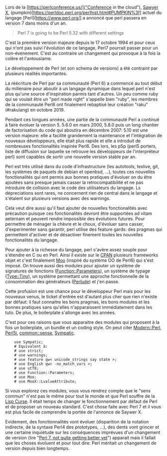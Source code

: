 Lors de la [https://perlconference.us/]("Conference in the cloud"),
[Sawyer X](https://metacpan.org/search?q=XSAWYERX),
(pumpkin)[https://perldoc.perl.org/perlhist.html#PUMPKIN%3f] actuel
du langage [Perl](https://www.perl.org/] a annoncé que perl passera
en version 7 dans moins d'un an.

> Perl 7 is going to be Perl 5.32 with different settings

C'est la première version majeure depuis le 17 octobre 1994 et pour
ceux qui n'ont pas suivi l'évolution de ce langage, Perl7 pourrait
passer pour un non-évenement. C'est au contraire un changement
qui provoque à la fois la colère et l'antousiame.

Le développement de Perl (et son schema de versions) a été contraint
par plusieurs réalités importantes.

La réécriture de Perl par sa communauté (Perl 6) a commencé au tout
début du millénaire pour aboutir à un langage dynamique dans lequel
perl n'est plus qu'une source d'inspiration parmis tant d'autres.
Un peu comme ruby qui se voulait être un "perl made right" s'appelle
bien "ruby", les membres de la communauté Perl6 ont finalement
rebaptisé leur création "raku" (#rakulang) en octobre 2019.

Pendant ces longues années, une partie de la communauté Perl a
continué à faire évoluer la version 5. 5.6.0 en mars 2000, 5.8.0 puis un long
chantier de factorisation du code qui aboutira en décembre 2007: 5.10 est une
version majeure: elle a facilité grandement la maintenance et l'intégration de
nouveaux développeurs, elle était plus rapide et elle a introduit de nombreuses
fonctionalités inspirée Perl6. Des lors, les p5p (perl5 porters, liste de
diffusion sur laquelle se retrouve les développeurs de l'interpréteur perl)
sont capables de sortir une nouvelle version stable par an.

Perl est très utilisé dans du code d'infrastructure (les autotools,
texlive, git, les systèmes de paquets de debian et openbsd, ...), toutes ces
nouvelles fonctionalités qui ont permis aux bonnes pratiques d'évoluer
on du être ajoutées sans presque jamais casser la retrocompatibilité
et ne pas introduire de collision avec le code des utilisateurs du langage.
Ls dépreciations sont rares, ne concernent rien de central dans le langage
et s'étalent sur plusieurs versions avec des warnings.

Cela veut dire aussi qu'il faut ajouter de nouvelles fonctionalités avec précaution
puisque ces fonctionalités devront être supportées ad vitam aeternam et peuvent
rendre impossible des évolutions futures. Pour permettre de ménager la chèvre et le choux,
d'évoluer sans casser, d'experimenter sans garantir, perl utilise des feature gards:
des pragmas qui permettent d'activer et de désactiver finement toutes les nouvelles
fonctionalités du langage.

Pour ajouter à la richesse du langage, perl s'avère assez souple pour s'étendre en C ou en
Perl. Ainsi il existe sur le [CPAN](https://search.cpan.org) plusieurs frameworks
objet et c'est finalement [Moo](https://metacpan.org/pod/Moo) (inspiré du système OO de Perl6)
qui s'est imposé. On trouve aussi des modules pour ajouter un système de signatures
de fonctions ([Function::Parameters](https://metacpan.org/pod/Function::Parameters)),
un système de typage
([Type::Tiny](https://metacpan.org/pod/distribution/Type-Tiny/lib/Type/Tiny/Manual.pod)),
un système permettant une approche fonctionnelle de la consommation des générateurs
([Perlude](https://metacpan.org/pod/distribution/perlude/lib/Perlude.pod)) et j'en passe.

Cette profusion est une chance pour le développeur Perl mais pour les nouveaux venus, le ticket
d'entrée est d'autant plus cher que rien n'existe par défaut: il faut connaitre les bons pragmas,
les bons modules et les bonnes pratiques sans qu'elles n'apparaissent immédiatement dans
les tuto. De plus, le boilerplate s'allonge avec les années.


C'est pour ces raisons que vous apparaitre des modules qui proposent à la fois un boilerplate,
un bundle et un coding style. On peut citer [Modern::Perl](https://metacpan.org/pod/Modern::Perl),
[Perl5i](https://metacpan.org/pod/perl5i), [common::sense](https://metacpan.org/release/common-sense), [Sympatic](https://metacpan.org/pod/Sympatic).

        use Sympatic;
        # Equivalent à:
        # use strict;
        # use warnings;
        # use feature qw< unicode_strings say state >;
        # use English qw< -no_match_vars >;
        # use utf8;
        # use Function::Parameters;
        # use Moo;
        # use MooX::LvalueAttribute;

Si vous explorez ces modules, vous vous rendrez compte que le "sens commun"
n'est pas le même pour tout le monde et que Perl souffre de la
[Lisp Curse](http://www.winestockwebdesign.com/Essays/Lisp_Curse.html).
Il était temps de changer le fonctionnement par défaut de Perl et de proposer
un nouveau standard. C'est chose faite avec Perl 7 et il vous est plus
facile de comprendre la portée de l'annonce de Saywer X.

Evidement, des fonctionnalités vont évoluer (disparition de la notation indirecte,
de la syntaxe Perl4 des prototypes, ...), des dents vont grincer et une certaine inquiétude sur les
conséquences imprévues d'un changement de version (lire
"[Perl 7, not quite getting better yet](http://blogs.perl.org/users/leon_timmermans/2020/06/not-quite-getting-better-yet.html)") apparait mais il fallait que les choses évoluent
et pour tout dire: Perl méritait un changement de version depuis bien longtemps.


